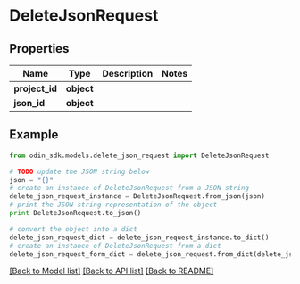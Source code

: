 # DeleteJsonRequest


## Properties

Name | Type | Description | Notes
------------ | ------------- | ------------- | -------------
**project_id** | **object** |  | 
**json_id** | **object** |  | 

## Example

```python
from odin_sdk.models.delete_json_request import DeleteJsonRequest

# TODO update the JSON string below
json = "{}"
# create an instance of DeleteJsonRequest from a JSON string
delete_json_request_instance = DeleteJsonRequest.from_json(json)
# print the JSON string representation of the object
print DeleteJsonRequest.to_json()

# convert the object into a dict
delete_json_request_dict = delete_json_request_instance.to_dict()
# create an instance of DeleteJsonRequest from a dict
delete_json_request_form_dict = delete_json_request.from_dict(delete_json_request_dict)
```
[[Back to Model list]](../README.md#documentation-for-models) [[Back to API list]](../README.md#documentation-for-api-endpoints) [[Back to README]](../README.md)


